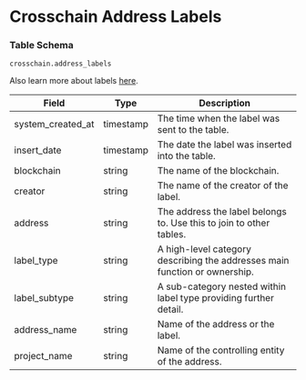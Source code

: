 # Crosschain Address Labels

### Table Schema

`crosschain.address_labels`

Also learn more about labels [here](../../../labels/).

| Field               | Type      | Description                                                                |
| ------------------- | --------- | -------------------------------------------------------------------------- |
| system\_created\_at | timestamp | The time when the label was sent to the table.                             |
| insert\_date        | timestamp | The date the label was inserted into the table.                            |
| blockchain          | string    | The name of the blockchain.                                                |
| creator             | string    | The name of the creator of the label.                                      |
| address             | string    | The address the label belongs to. Use this to join to other tables.        |
| label\_type         | string    | A high-level category describing the addresses main function or ownership. |
| label\_subtype      | string    | A sub-category nested within label type providing further detail.          |
| address\_name       | string    | Name of the address or the label.                                          |
| project\_name       | string    | Name of the controlling entity of the address.                             |
